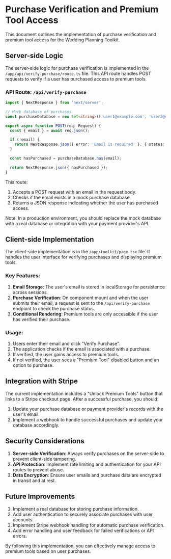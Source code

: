 # Purchase Verification and Premium Tool Access

This document outlines the implementation of purchase verification and premium tool access for the Wedding Planning Toolkit.

## Server-side Logic

The server-side logic for purchase verification is implemented in the `/app/api/verify-purchase/route.ts` file. This API route handles POST requests to verify if a user has purchased access to premium tools.

### API Route: `/api/verify-purchase`

```typescript
import { NextResponse } from 'next/server';

// Mock database of purchases
const purchaseDatabase = new Set<string>(['user1@example.com', 'user2@example.com']);

export async function POST(req: Request) {
  const { email } = await req.json();

  if (!email) {
    return NextResponse.json({ error: 'Email is required' }, { status: 400 });
  }

  const hasPurchased = purchaseDatabase.has(email);

  return NextResponse.json({ hasPurchased });
}
```

This route:
1. Accepts a POST request with an email in the request body.
2. Checks if the email exists in a mock purchase database.
3. Returns a JSON response indicating whether the user has purchased access.

Note: In a production environment, you should replace the mock database with a real database or integration with your payment provider's API.

## Client-side Implementation

The client-side implementation is in the `/app/toolkit/page.tsx` file. It handles the user interface for verifying purchases and displaying premium tools.

### Key Features:

1. **Email Storage**: The user's email is stored in localStorage for persistence across sessions.
2. **Purchase Verification**: On component mount and when the user submits their email, a request is sent to the `/api/verify-purchase` endpoint to check the purchase status.
3. **Conditional Rendering**: Premium tools are only accessible if the user has verified their purchase.

### Usage:

1. Users enter their email and click "Verify Purchase".
2. The application checks if the email is associated with a purchase.
3. If verified, the user gains access to premium tools.
4. If not verified, the user sees a "Premium Tool" disabled button and an option to purchase.

## Integration with Stripe

The current implementation includes a "Unlock Premium Tools" button that links to a Stripe checkout page. After a successful purchase, you should:

1. Update your purchase database or payment provider's records with the user's email.
2. Implement a webhook to handle successful purchases and update your database accordingly.

## Security Considerations

1. **Server-side Verification**: Always verify purchases on the server-side to prevent client-side tampering.
2. **API Protection**: Implement rate limiting and authentication for your API routes to prevent abuse.
3. **Data Encryption**: Ensure user emails and purchase data are encrypted in transit and at rest.

## Future Improvements

1. Implement a real database for storing purchase information.
2. Add user authentication to securely associate purchases with user accounts.
3. Implement Stripe webhook handling for automatic purchase verification.
4. Add error handling and user feedback for failed verifications or API errors.

By following this implementation, you can effectively manage access to premium tools based on user purchases.